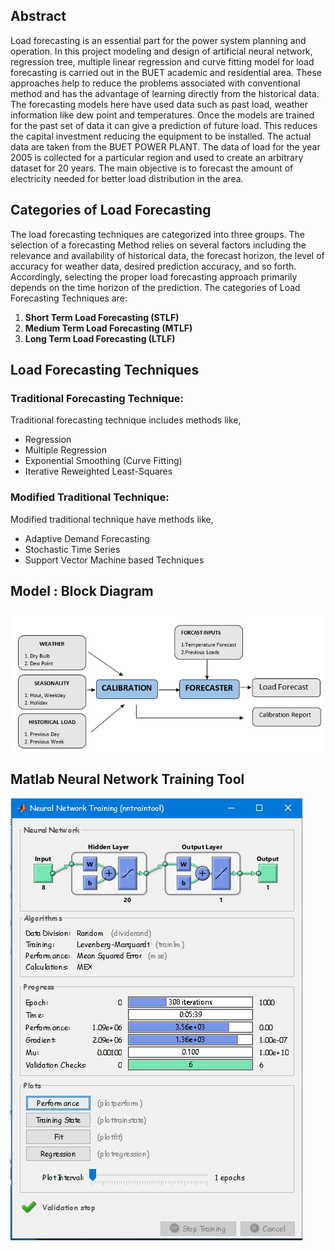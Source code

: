 ## Abstract
Load forecasting is an essential part for the power system planning and operation. In this project modeling and design of artificial neural network, regression tree, multiple linear regression and curve fitting model for load forecasting is carried out in the BUET academic and residential area. These approaches help to reduce the problems associated with conventional method and has the advantage of learning directly from the historical data. The forecasting models here have used data such as past load, weather information like dew point and temperatures. Once the models are trained for the past set of data it can give a prediction of future load. This reduces the capital investment reducing the equipment to be installed. The actual data are taken from the BUET POWER PLANT. The data of load for the year 2005 is collected for a particular region and used to create an arbitrary dataset for 20 years. The main objective is to forecast the amount of electricity needed for better load distribution in the area.

## Categories of Load Forecasting

The load forecasting techniques are categorized into three groups. The selection of a forecasting
Method relies on several factors including the relevance and availability of historical data, the forecast horizon, the level of accuracy for weather data, desired prediction accuracy, and so forth. Accordingly, selecting the proper load forecasting approach primarily depends on the time horizon of the prediction. The categories of Load Forecasting Techniques are:
1.	<b>Short Term Load Forecasting (STLF)</b>
2.	<b>Medium Term Load Forecasting (MTLF)</b>
3.	<b>Long Term Load Forecasting (LTLF) </b>

## Load Forecasting Techniques
### Traditional Forecasting Technique: 
Traditional forecasting technique includes methods like,
- Regression 
- Multiple Regression
- Exponential Smoothing (Curve Fitting)   
- Iterative Reweighted Least-Squares

### Modified Traditional Technique:
Modified traditional technique have methods like,
- Adaptive Demand Forecasting
- Stochastic Time Series
- Support Vector Machine based Techniques 
## Model : Block Diagram
<img src = "https://github.com/PrasunDatta/Short-Term-Load-Forecasting-Using-Different-ML-Models/blob/main/Relevant%20Images/Block%20Diagram%20of%20Load%20Forecasting%20Model.png" align = "center" />

## Matlab Neural Network Training Tool

<img src ="https://github.com/PrasunDatta/Short-Term-Load-Forecasting-Using-Different-ML-Models/blob/main/Relevant%20Images/Neural%20Network%20Model.png" align ="center" />
